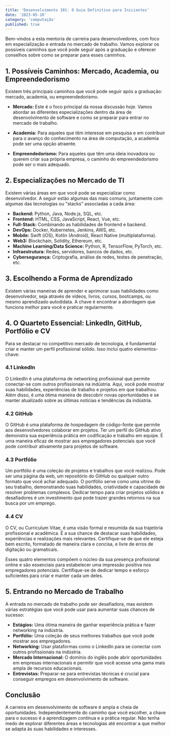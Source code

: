 ```yaml
---
title: 'Desenvolvimento 101: O Guia Definitivo para Iniciantes'
date: '2023-05-10'
category: 'computação'
published: true
---
```


Bem-vindos a esta mentoria de carreira para desenvolvedores, com foco em especialização e entrada no mercado de trabalho. Vamos explorar os possíveis caminhos que você pode seguir após a graduação e oferecer conselhos sobre como se preparar para esses caminhos.

## 1. Possíveis Caminhos: Mercado, Academia, ou Empreendedorismo

Existem três principais caminhos que você pode seguir após a graduação: mercado, academia, ou empreendedorismo.

- **Mercado:** Este é o foco principal da nossa discussão hoje. Vamos abordar as diferentes especializações dentro da área de desenvolvimento de software e como se preparar para entrar no mercado de trabalho.

- **Academia:** Para aqueles que têm interesse em pesquisa e em contribuir para o avanço do conhecimento na área de computação, a academia pode ser uma opção atraente.

- **Empreendedorismo:** Para aqueles que têm uma ideia inovadora ou querem criar sua própria empresa, o caminho do empreendedorismo pode ser o mais adequado.

## 2. Especializações no Mercado de TI

Existem várias áreas em que você pode se especializar como desenvolvedor. A seguir estão algumas das mais comuns, juntamente com algumas das tecnologias ou "stacks" associadas a cada área:

- **Backend:** Python, Java, Node.js, SQL, etc.
- **Frontend:** HTML, CSS, JavaScript, React, Vue, etc.
- **Full-Stack:** Combinando as habilidades de frontend e backend.
- **DevOps:** Docker, Kubernetes, Jenkins, AWS, etc.
- **Mobile:** Swift (iOS), Kotlin (Android), React Native (multiplataforma).
- **Web3:** Blockchain, Solidity, Ethereum, etc.
- **Machine Learning/Data Science:** Python, R, TensorFlow, PyTorch, etc.
- **Infraestrutura:** Redes, servidores, bancos de dados, etc.
- **Cybersegurança:** Criptografia, análise de redes, testes de penetração, etc.

## 3. Escolhendo a Forma de Aprendizado

Existem várias maneiras de aprender e aprimorar suas habilidades como desenvolvedor, seja através de vídeos, livros, cursos, bootcamps, ou mesmo aprendizado autodidata. A chave é encontrar a abordagem que funciona melhor para você e praticar regularmente.

## 4. O Quarteto Essencial: LinkedIn, GitHub, Portfólio e CV

Para se destacar no competitivo mercado de tecnologia, é fundamental criar e manter um perfil profissional sólido. Isso inclui quatro elementos-chave:

### 4.1 LinkedIn

O LinkedIn é uma plataforma de networking profissional que permite conectar-se com outros profissionais na indústria. Aqui, você pode mostrar suas habilidades, experiências de trabalho e projetos em que trabalhou. Além disso, é uma ótima maneira de descobrir novas oportunidades e se manter atualizado sobre as últimas notícias e tendências da indústria.

### 4.2 GitHub

O GitHub é uma plataforma de hospedagem de código-fonte que permite aos desenvolvedores colaborar em projetos. Ter um perfil do GitHub ativo demonstra sua experiência prática em codificação e trabalho em equipe. É uma maneira eficaz de mostrar aos empregadores potenciais que você pode contribuir ativamente para projetos de software.

### 4.3 Portfólio

Um portfólio é uma coleção de projetos e trabalhos que você realizou. Pode ser uma página da web, um repositório do GitHub ou qualquer outro formato que você achar adequado. O portfólio serve como uma vitrine do seu trabalho, demonstrando suas habilidades, criatividade e capacidade de resolver problemas complexos. Dedicar tempo para criar projetos sólidos e desafiadores é um investimento que pode trazer grandes retornos na sua busca por um emprego.

### 4.4 CV

O CV, ou Curriculum Vitae, é uma visão formal e resumida da sua trajetória profissional e acadêmica. É a sua chance de destacar suas habilidades, experiências e realizações mais relevantes. Certifique-se de que ele esteja bem escrito, formatado de maneira clara e concisa, e livre de erros de digitação ou gramaticais.

Esses quatro elementos compõem o núcleo da sua presença profissional online e são essenciais para estabelecer uma impressão positiva nos empregadores potenciais. Certifique-se de dedicar tempo e esforço suficientes para criar e manter cada um deles.

## 5. Entrando no Mercado de Trabalho

A entrada no mercado de trabalho pode ser desafiadora, mas existem várias estratégias que você pode usar para aumentar suas chances de sucesso:

- **Estágios:** Uma ótima maneira de ganhar experiência prática e fazer networking na indústria.
- **Portfólio:** Uma coleção de seus melhores trabalhos que você pode mostrar aos empregadores.
- **Networking:** Usar plataformas como o LinkedIn para se conectar com outros profissionais na indústria.
- **Mercado Internacional:** O domínio do inglês pode abrir oportunidades em empresas internacionais e permitir que você acesse uma gama mais ampla de recursos educacionais.
- **Entrevistas:** Preparar-se para entrevistas técnicas é crucial para conseguir empregos em desenvolvimento de software.

## Conclusão

A carreira em desenvolvimento de software é ampla e cheia de oportunidades. Independentemente do caminho que você escolher, a chave para o sucesso é a aprendizagem contínua e a prática regular. Não tenha medo de explorar diferentes áreas e tecnologias até encontrar a que melhor se adapta às suas habilidades e interesses.
